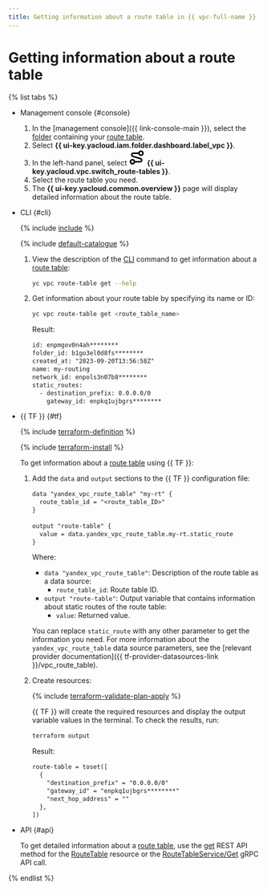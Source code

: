 ```yaml
---
title: Getting information about a route table in {{ vpc-full-name }}
---
```


# Getting information about a route table

{% list tabs %}

- Management console {#console}

  1. In the [management console]({{ link-console-main }}), select the [folder](../../resource-manager/concepts/resources-hierarchy.md#folder) containing your [route table](../concepts/routing.md).
  1. Select **{{ ui-key.yacloud.iam.folder.dashboard.label_vpc }}**.
  1. In the left-hand panel, select ![image](../../_assets/console-icons/route.svg) **{{ ui-key.yacloud.vpc.switch_route-tables }}**.
  1. Select the route table you need.
  1. The **{{ ui-key.yacloud.common.overview }}** page will display detailed information about the route table.

- CLI {#cli}

  {% include [include](../../_includes/cli-install.md) %}

  {% include [default-catalogue](../../_includes/default-catalogue.md) %}

  1. View the description of the [CLI](../../cli/) command to get information about a [route table](../concepts/routing.md):

     ```bash
     yc vpc route-table get --help
     ```

  1. Get information about your route table by specifying its name or ID:

     ```bash
     yc vpc route-table get <route_table_name>
     ```

     Result:

     ```text
     id: enpmgov0n4ah********
     folder_id: b1go3el0d8fs********
     created_at: "2023-09-20T13:56:58Z"
     name: my-routing
     network_id: enpols3n07b8********
     static_routes:
       - destination_prefix: 0.0.0.0/0
         gateway_id: enpkq1ujbgrs********
     ```

- {{ TF }} {#tf}

  {% include [terraform-definition](../../_tutorials/_tutorials_includes/terraform-definition.md) %}

  {% include [terraform-install](../../_includes/terraform-install.md) %}

  To get information about a [route table](../concepts/routing.md) using {{ TF }}:

  1. Add the `data` and `output` sections to the {{ TF }} configuration file:

     ```hcl
     data "yandex_vpc_route_table" "my-rt" {
       route_table_id = "<route_table_ID>"
     }

     output "route-table" {
       value = data.yandex_vpc_route_table.my-rt.static_route
     }
     ```

     Where:
     * `data "yandex_vpc_route_table"`: Description of the route table as a data source:
       * `route_table_id`: Route table ID.
     * `output "route-table"`: Output variable that contains information about static routes of the route table:
       * `value`: Returned value.

     You can replace `static_route` with any other parameter to get the information you need. For more information about the `yandex_vpc_route_table` data source parameters, see the [relevant provider documentation]({{ tf-provider-datasources-link }}/vpc_route_table).

  1. Create resources:

     {% include [terraform-validate-plan-apply](../../_tutorials/_tutorials_includes/terraform-validate-plan-apply.md) %}

     {{ TF }} will create the required resources and display the output variable values in the terminal. To check the results, run:

     ```bash
     terraform output
     ```

     Result:

     ```text
     route-table = toset([
       {
         "destination_prefix" = "0.0.0.0/0"
         "gateway_id" = "enpkq1ujbgrs********"
         "next_hop_address" = ""
       },
     ])
     ```

- API {#api}

  To get detailed information about a [route table](../concepts/routing.md), use the [get](../api-ref/RouteTable/get.md) REST API method for the [RouteTable](../api-ref/RouteTable/index.md) resource or the [RouteTableService/Get](../api-ref/grpc/RouteTable/get.md) gRPC API call.

{% endlist %}